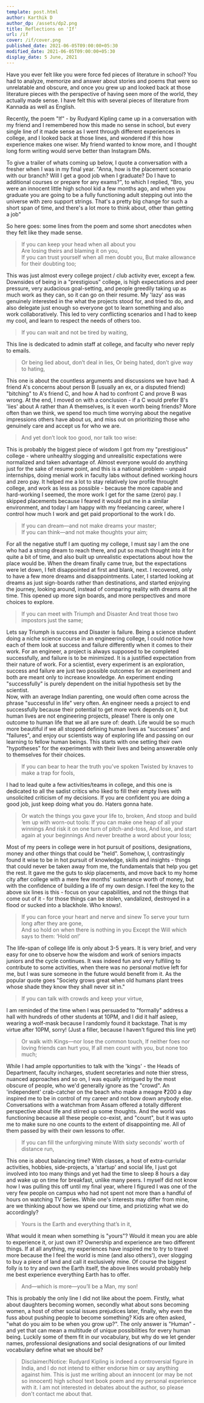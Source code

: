 ```yaml
---
template: post.html
author: Karthik D
author_dp: /assets/dp2.png
title: Reflections on 'If'
url: /if
cover: /if/cover.png
published_date: 2021-06-05T09:00:00+05:30
modified_date: 2021-06-05T09:00:00+05:30
display_date: 5 June, 2021
---
```

Have you ever felt like you were force fed pieces of literature in school? You had to analyze, memorize and answer about stories and poems that were so unrelatable and obscure, and once you grew up and looked back at those literature pieces with the perspective of having seen more of the world, they actually made sense. I have felt this with several pieces of literature from Kannada as well as English. 

Recently, the poem "If" - by Rudyard Kipling came up in a conversation with my friend and I remembered how this made no sense in school, but every single line of it made sense as I went through different experiences in college, and I looked back at those lines, and wondered if this how experience makes one wiser. My friend wanted to know more, and I thought long form writing would serve better than Instagram DMs. 

To give a trailer of whats coming up below, I quote a conversation with a fresher when I was in my final year. "Anna, how is the placement scenario with our branch? Will I get a good job when I graduate? Do I have to additional courses or prepare for any exams?", to which I replied, "Bro, you were an innocent little high school kid a few months ago, and when you graduate you are going to be a fully functioning adult stepping out into the universe with zero support strings. That's a pretty big change for such a short span of time, and there's a lot more to think about, other than getting a job"

So here goes: some lines from the poem and some short anecdotes when they felt like they made sense. 

> If you can keep your head when all about you   
> Are losing theirs and blaming it on you,   
> If you can trust yourself when all men doubt you,
> But make allowance for their doubting too;   

This was just almost every college project / club activity ever, except a few. Downsides of being in a "prestigious" college, is high expectations and peer pressure, very audacious goal-setting, and people greedily taking up as much work as they can, so it can go on their resume. My 'lazy' ass was genuinely interested in the what the projects stood for, and tried to do, and also delegate just enough so everyone got to learn something and also work collaboratively.  This led to very conflicting scenarios and I had to keep my cool, and learn to respect the needs of others too. 

> If you can wait and not be tired by waiting,

This line is dedicated to admin staff at college, and faculty who never reply to emails.

> Or being lied about, don’t deal in lies,
> Or being hated, don’t give way to hating,

This one is about the countless arguments and discussions we have had:  A friend A's concerns about person B (usually an ex, or a disputed friend) "bitching" to A's friend C, and how A had to confront C and prove B was wrong. At the end, I moved on with a conclusion - if a C would prefer B's 'lies' about A rather than A themselves, is it even worth being friends? More often than we think, we spend too much time worrying about the negative impressions others have about us, and miss out on prioritizing those who genuinely care and accept us for who we are.

> And yet don’t look too good, nor talk too wise:

This is probably the biggest piece of wisdom I got from my "prestigious" college - where unhealthy slogging and unrealisitic expectations were normalized and taken advantage of. Almost everyone would do anything just for the sake of resume point, and this is a national problem - unpaid internships, doing menial work in faculty labs without defined working hours and zero pay. It helped me a lot to stay relatively low profile throught college, and work as less as possible - because the more capable and hard-working I seemed, the more work I get for the same (zero) pay. I skipped placements because I feared it would put me in a similar environment, and today I am happy with my freelancing career, where I control how much I work and get paid proportional to the work I do.

> If you can dream—and not make dreams your master;   
> If you can think—and not make thoughts your aim; 

For all the negative stuff I am quoting my college, I must say I am the one who had a strong dream to reach there, and put so much thought into it for quite a bit of time, and also built up unrealistic expectations about how the place would be. When the dream finally came true, but the expectations were let down, I felt disappointed at first and blank, next. I recovered, only to have a few more dreams and disappointments. Later, I started looking at dreams as just sign-boards rather than destinations, and started enjoying the journey, looking around, instead of comparing reality with dreams all the time. This opened up more sign boards, and more perspectives and more choices to explore.

> If you can meet with Triumph and Disaster
> And treat those two impostors just the same;   

Lets say Triumph is success and Disaster is failure. Being a science student doing a niche science course in an engineering college, I could notice how each of them look at success and failure differently when it comes to their work. For an engineer, a project is always supposed to be completed successfully, and failure is to be minimized. It is a justified expectation from their nature of work. For a scientist, every experiment is an exploration, success and failure are just two possible outcomes for an experiment and both are meant only to increase knowledge. An experiment ending "successfully" is purely dependent on the initial hypothesis set by the scientist.  
Now, with an average Indian parenting, one would often come across the phrase "successful in life" very often. An engineer needs a project to end successfully because their potential to get more work depends on it, but human lives are not engineering projects, please! There is only one outcome to human life that we all are sure of: death. Life would be so much more beautiful if we all stopped defining human lives as "successes" and "failures", and enjoy our scientists way of exploring life and passing on our learning to fellow human beings. This starts with one setting their own "hypotheses" for the experiments with their lives and being answerable only to themselves for their choices.

> If you can bear to hear the truth you’ve spoken
> Twisted by knaves to make a trap for fools,

I had to lead quite a few activities/teams in college, and this one is dedicated to all the sadist critics who liked to fill their empty lives with unsolicited criticism of my decisions. If you are confident you are doing a good job, just keep doing what you do. Haters gonna hate.

> Or watch the things you gave your life to, broken,
> And stoop and build ’em up with worn-out tools:
> If you can make one heap of all your winnings
> And risk it on one turn of pitch-and-toss,
> And lose, and start again at your beginnings
> And never breathe a word about your loss;

Most of my peers in college were in hot pursuit of positions, designations, money and other things that could be "held". Somehow, I, contrastingly found it wise to be in hot pursuit of knowledge, skills and insights - things that could never be taken away from me, the fundamentals that help you get the rest. It gave me the guts to skip placements, and move back to my home city after college with a mere few months' sustenance worth of money, but with the confidence of building a life of my own design. I feel the key to the above six lines is this - focus on your capabilities, and not the things that come out of it - for those things can be stolen, vandalized, destroyed in a flood or sucked into a blackhole. Who knows!. 

> If you can force your heart and nerve and sinew
> To serve your turn long after they are gone,   
> And so hold on when there is nothing in you
> Except the Will which says to them: ‘Hold on!’

The life-span of college life is only about 3-5 years. It is very brief, and very easy for one to observe how the wisdom and work of seniors impacts juniors and the cycle continues. It was indeed fun and very fulfiling to contribute to some activities, when there was no personal motive left for me, but I was sure someone in the future would benefit from it. As the popular quote goes "Society grows great when old humans plant trees whose shade they know they shall never sit in."

> If you can talk with crowds and keep your virtue,  

I am reminded of the time when I was persuaded to "formally" address a hall with hundreds of other students at 10PM, and I did it half asleep, wearing a wolf-mask because I randomly found it backstage. That is my virtue after 10PM, sorry! (Just a filler, because I haven't figured this line yet)

> Or walk with Kings—nor lose the common touch,
> If neither foes nor loving friends can hurt you,
> If all men count with you, but none too much;

While I had ample opportunities to talk with the 'kings' - the Heads of Department, faculty incharges, student secretaries and note thier stress, nuanced approaches and so on, I was equally intrigued by the most obscure of people, who we'd generally ignore as the "crowd". An 'independent' crab-catcher on the beach who made a meagre  ₹200 a day inspired me to be in control of my career and not bow down anybody else. Conversations with a watchman from Assam offered a totally different perspective about life and stirred up some thoughts. And the world was functioning because all these people co-exist, and "count", but it was upto me to make sure no one counts to the extent of disappointing me. All of them passed by with their own lessons to offer.

> If you can fill the unforgiving minute
> With sixty seconds’ worth of distance run,   

This one is about balancing time? With classes, a host of extra-curriular activities, hobbies, side-projects, a 'startup' and social life, I just got involved into too many things and yet had the time to sleep 8 hours a day and wake up on time for breakfast, unlike many peers. I myself did not know how I was pulling this off until my final year, where I figured I was one of the very few people on campus who had not spent not more than a handful of hours on watching TV Series. While one's interests may differ from mine, are we thinking about how we spend our time, and priotizing what we do accordingly? 

> Yours is the Earth and everything that’s in it,

What would it mean when something is "yours"? Would it mean you are able to experience it, or just own it? Ownership and experience are two different things. If at all anything, my experiences have inspired me to try to travel more because the I feel the world is mine (and also others'), over slogging to buy a piece of land and call it exclusively mine. Of course the biggest folly is to try and own the Earth itself, the above lines would probably help me best experience everything Earth has to offer.

> And—which is more—you’ll be a Man, my son! 

This is probably the only line I did not like about the poem. Firstly, what about daughters becoming women, secondly what about sons becoming women, a host of other social issues prejudices later, finally, why even the fuss about pushing people to become something? Kids are often asked, "what do you aim to be when you grow up?". The only answer is "Human" - and yet that can mean a multitude of unique possibilities for every human being. Luckily some of them fit in our vocabulary, but why do we let gender names, professional designations and social designations of our limited vocabulary define what we should be?

> Disclaimer/Notice: Rudyard Kipling is indeed a controversial figure in India, and I do not intend to either endorse him or say anything against him. This is just me writing about an innocent (or may be not so innocent) high school text book poem and my personal experience with it. I am not interested in debates about the author, so please don't contact me about that.


